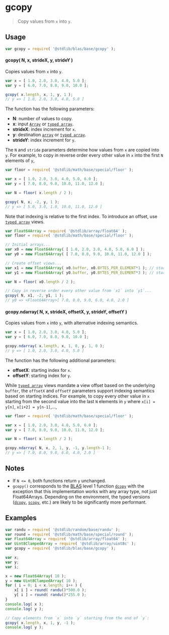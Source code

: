 <!--

@license Apache-2.0

Copyright (c) 2018 The Stdlib Authors.

Licensed under the Apache License, Version 2.0 (the "License");
you may not use this file except in compliance with the License.
You may obtain a copy of the License at

   http://www.apache.org/licenses/LICENSE-2.0

Unless required by applicable law or agreed to in writing, software
distributed under the License is distributed on an "AS IS" BASIS,
WITHOUT WARRANTIES OR CONDITIONS OF ANY KIND, either express or implied.
See the License for the specific language governing permissions and
limitations under the License.

-->

# gcopy

> Copy values from `x` into `y`.

<section class="usage">

## Usage

```javascript
var gcopy = require( '@stdlib/blas/base/gcopy' );
```

#### gcopy( N, x, strideX, y, strideY )

Copies values from `x` into `y`.

```javascript
var x = [ 1.0, 2.0, 3.0, 4.0, 5.0 ];
var y = [ 6.0, 7.0, 8.0, 9.0, 10.0 ];

gcopy( x.length, x, 1, y, 1 );
// y => [ 1.0, 2.0, 3.0, 4.0, 5.0 ]
```

The function has the following parameters:

-   **N**: number of values to copy.
-   **x**: input [`Array`][mdn-array] or [`typed array`][mdn-typed-array].
-   **strideX**: index increment for `x`.
-   **y**: destination [`array`][mdn-array] or [`typed array`][mdn-typed-array].
-   **strideY**: index increment for `y`.

The `N` and `stride` parameters determine how values from `x` are copied into `y`. For example, to copy in reverse order every other value in `x` into the first `N` elements of `y`,

```javascript
var floor = require( '@stdlib/math/base/special/floor' );

var x = [ 1.0, 2.0, 3.0, 4.0, 5.0, 6.0 ];
var y = [ 7.0, 8.0, 9.0, 10.0, 11.0, 12.0 ];

var N = floor( x.length / 2 );

gcopy( N, x, -2, y, 1 );
// y => [ 5.0, 3.0, 1.0, 10.0, 11.0, 12.0 ]
```

Note that indexing is relative to the first index. To introduce an offset, use [`typed array`][mdn-typed-array] views.

<!-- eslint-disable stdlib/capitalized-comments -->

```javascript
var Float64Array = require( '@stdlib/array/float64' );
var floor = require( '@stdlib/math/base/special/floor' );

// Initial arrays...
var x0 = new Float64Array( [ 1.0, 2.0, 3.0, 4.0, 5.0, 6.0 ] );
var y0 = new Float64Array( [ 7.0, 8.0, 9.0, 10.0, 11.0, 12.0 ] );

// Create offset views...
var x1 = new Float64Array( x0.buffer, x0.BYTES_PER_ELEMENT*1 ); // start at 2nd element
var y1 = new Float64Array( y0.buffer, y0.BYTES_PER_ELEMENT*3 ); // start at 4th element

var N = floor( x0.length / 2 );

// Copy in reverse order every other value from `x1` into `y1`...
gcopy( N, x1, -2, y1, 1 );
// y0 => <Float64Array>[ 7.0, 8.0, 9.0, 6.0, 4.0, 2.0 ]
```

#### gcopy.ndarray( N, x, strideX, offsetX, y, strideY, offsetY )

Copies values from `x` into `y`, with alternative indexing semantics.

```javascript
var x = [ 1.0, 2.0, 3.0, 4.0, 5.0 ];
var y = [ 6.0, 7.0, 8.0, 9.0, 10.0 ];

gcopy.ndarray( x.length, x, 1, 0, y, 1, 0 );
// y => [ 1.0, 2.0, 3.0, 4.0, 5.0 ]
```

The function has the following additional parameters:

-   **offsetX**: starting index for `x`.
-   **offsetY**: starting index for `y`.

While [`typed array`][mdn-typed-array] views mandate a view offset based on the underlying `buffer`, the `offsetX` and `offsetY` parameters support indexing semantics based on starting indices. For example, to copy every other value in `x` starting from the second value into the last `N` elements in `y` where `x[i] = y[n]`, `x[i+2] = y[n-1]`,...,

```javascript
var floor = require( '@stdlib/math/base/special/floor' );

var x = [ 1.0, 2.0, 3.0, 4.0, 5.0, 6.0 ];
var y = [ 7.0, 8.0, 9.0, 10.0, 11.0, 12.0 ];

var N = floor( x.length / 2 );

gcopy.ndarray( N, x, 2, 1, y, -1, y.length-1 );
// y => [ 7.0, 8.0, 9.0, 6.0, 4.0, 2.0 ]
```

</section>

<!-- /.usage -->

<section class="notes">

## Notes

-   If `N <= 0`, both functions return `y` unchanged.
-   `gcopy()` corresponds to the [BLAS][blas] level 1 function [`dcopy`][dcopy] with the exception that this implementation works with any array type, not just Float64Arrays. Depending on the environment, the typed versions ([`dcopy`][@stdlib/blas/base/dcopy], [`scopy`][@stdlib/blas/base/scopy], etc.) are likely to be significantly more performant.

</section>

<!-- /.notes -->

<section class="examples">

## Examples

<!-- eslint no-undef: "error" -->

```javascript
var randu = require( '@stdlib/random/base/randu' );
var round = require( '@stdlib/math/base/special/round' );
var Float64Array = require( '@stdlib/array/float64' );
var Uint8ClampedArray = require( '@stdlib/array/uint8c' );
var gcopy = require( '@stdlib/blas/base/gcopy' );

var x;
var y;
var i;

x = new Float64Array( 10 );
y = new Uint8ClampedArray( 10 );
for ( i = 0; i < x.length; i++ ) {
    x[ i ] = round( randu()*500.0 );
    y[ i ] = round( randu()*255.0 );
}
console.log( x );
console.log( y );

// Copy elements from `x` into `y` starting from the end of `y`:
gcopy( x.length, x, 1, y, -1 );
console.log( y );
```

</section>

<!-- /.examples -->

<section class="links">

[blas]: http://www.netlib.org/blas

[dcopy]: http://www.netlib.org/lapack/explore-html/de/da4/group__double__blas__level1.html

[mdn-array]: https://developer.mozilla.org/en-US/docs/Web/JavaScript/Reference/Global_Objects/Array

[mdn-typed-array]: https://developer.mozilla.org/en-US/docs/Web/JavaScript/Reference/Global_Objects/TypedArray

[@stdlib/blas/base/dcopy]: https://github.com/stdlib-js/stdlib/tree/develop/lib/node_modules/%40stdlib/math/base/blas/dcopy

[@stdlib/blas/base/scopy]: https://github.com/stdlib-js/stdlib/tree/develop/lib/node_modules/%40stdlib/math/base/blas/scopy

</section>

<!-- /.links -->
